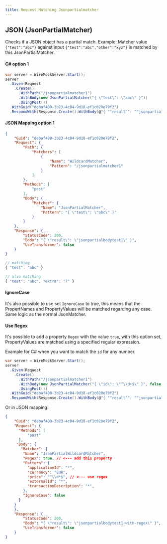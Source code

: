 ```yaml
---
title: Request Matching Jsonpartialmatcher
---
```


## JSON (JsonPartialMatcher)
Checks if a JSON object has a partial match.
Example:
Matcher value 
`{"test":"abc"}` against input `{"test":"abc","other":"xyz"}` is matched by this JsonPartialMatcher.


#### C# option 1
```csharp
var server = WireMockServer.Start();
server
  .Given(Request
    .Create()
      .WithPath("/jsonpartialmatcher1")
      .WithBody(new JsonPartialMatcher("{ \"test\": \"abc\" }"))
      .UsingPost())
  .WithGuid("debaf408-3b23-4c04-9d18-ef1c020e79f2")
  .RespondWith(Response.Create().WithBody(@"{ ""result"": ""jsonpartialbodytest1"" }"));
```

#### JSON Mapping option 1
``` json
{
    "Guid": "debaf408-3b23-4c04-9d18-ef1c020e79f2",
    "Request": {
        "Path": {
            "Matchers": [
                {
                    "Name": "WildcardMatcher",
                    "Pattern": "/jsonpartialmatcher1"
                }
            ]
        },
        "Methods": [
            "post"
        ],
        "Body": {
            "Matcher": {
                "Name": "JsonPartialMatcher",
                "Pattern": "{ \"test\": \"abc\" }"
            }
        }
    },
    "Response": {
        "StatusCode": 200,
        "Body": "{ \"result\": \"jsonpartialbodytest1\" }",
        "UseTransformer": false
    }
}
```

``` js
// matching
{ "test": "abc" }

// also matching
{ "test": "abc", "extra": "?" }
```

#### IgnoreCase
It's also possible to use set `IgnoreCase` to true, this means that the PropertNames and PropertyValues will be matched regarding any case.
Same logic as the normal JsonMatcher.

#### Use Regex
It's possible to add a property `Regex` with the value `true`, with this option set, PropertyValues are matched using a specified regular expression.

Example for C# when you want to match the `id` for any number.
```csharp
var server = WireMockServer.Start();
server
  .Given(Request
    .Create()
      .WithPath("/jsonpartialmatcher1")
      .WithBody(new JsonPartialMatcher("{ \"id\": \"^\\d+$\" }", false, false, true))
      .UsingPost())
  .WithGuid("debaf408-3b23-4c04-9d18-ef1c020e79f2")
  .RespondWith(Response.Create().WithBody(@"{ ""result"": ""jsonpartialbodytest1"" }"));
```

Or in JSON mapping:
``` json
{
    "Guid": "debaf408-3b23-4c04-9d18-ef1c020e79f2",
    "Request": {
      "Methods": [
          "post"
      ],
     "Body": {
       "Matcher": {
        "Name": "JsonPartialWildcardMatcher",
        "Regex": true, // <--- add this property
        "Pattern": {
          "applicationId": "*",
          "currency": "EUR",
          "price": "^\\d*$", // <--- use regex
          "externalId": "*",
          "transactionDescription": "*",
        },
        "IgnoreCase": false
      }
    }
    },
    "Response": {
        "StatusCode": 200,
        "Body": "{ \"result\": \"jsonpartialbodytest1-with-regex\" }",
        "UseTransformer": false
    }
}
```
